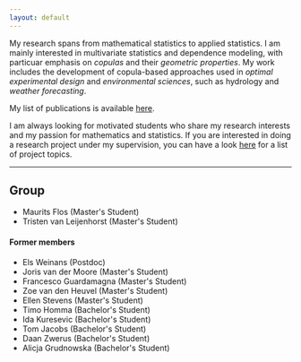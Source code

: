 ```yaml
---
layout: default
---
```



My research spans from mathematical statistics to applied statistics. I am mainly interested in multivariate statistics and dependence modeling, with particuar emphasis on _copulas_ and their _geometric properties_. My work includes the development of copula-based approaches used in _optimal experimental design_ and _environmental sciences_, such as hydrology and _weather forecasting_.

My list of publications is available [here](https://research.tue.nl/en/persons/elisa-perrone/publications/).


I am always looking for motivated students who share my research interests and my passion for mathematics and statistics. If you are interested in doing a research project under my supervision, you can have a look [here](teaching.html) for a list of project topics.


---

## Group
* Maurits Flos (Master's Student)
* Tristen van Leijenhorst (Master's Student) 


#### Former members
* Els Weinans (Postdoc)
* Joris van der Moore (Master's Student)
* Francesco Guardamagna (Master's Student)
* Zoe van den Heuvel (Master's Student)
* Ellen Stevens (Master's Student)
* Timo Homma (Bachelor's Student)
* Ida Kuresevic (Bachelor's Student)
* Tom Jacobs (Bachelor's Student)
* Daan Zwerus (Bachelor's Student)
* Alicja Grudnowska (Bachelor's Student)



<br>
<br>
